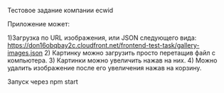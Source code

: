 Тестовое задание компании ecwid

Приложение может:

  1)Загрузка по URL изображения, или JSON следующего вида:
https://don16obqbay2c.cloudfront.net/frontend-test-task/gallery-images.json
  2) Картинку можно загрузить просто перетащив файл с компьютера.
  3) Картинки можно увеличить нажав на них.
  4) Можно удалить изображение после его увеличения нажав на корзину. 

Запуск через npm start
